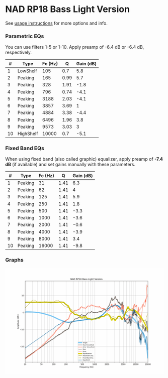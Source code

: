 # NAD RP18 Bass Light Version
See [usage instructions](https://github.com/jaakkopasanen/AutoEq#usage) for more options and info.

### Parametric EQs
You can use filters 1-5 or 1-10. Apply preamp of -6.4 dB or -6.4 dB, respectively.

|   # | Type      |   Fc (Hz) |    Q |   Gain (dB) |
|-----|-----------|-----------|------|-------------|
|   1 | LowShelf  |       105 | 0.7  |         5.8 |
|   2 | Peaking   |       165 | 0.99 |         5.7 |
|   3 | Peaking   |       328 | 1.91 |        -1.8 |
|   4 | Peaking   |       796 | 0.74 |        -4.1 |
|   5 | Peaking   |      3188 | 2.03 |        -4.1 |
|   6 | Peaking   |      3857 | 3.69 |         1   |
|   7 | Peaking   |      4884 | 3.38 |        -4.4 |
|   8 | Peaking   |      6496 | 1.96 |         3.8 |
|   9 | Peaking   |      9573 | 3.03 |         3   |
|  10 | HighShelf |     10000 | 0.7  |        -5.1 |

### Fixed Band EQs
When using fixed band (also called graphic) equalizer, apply preamp of **-7.4 dB** (if available) and set gains manually with these parameters.

|   # | Type    |   Fc (Hz) |    Q |   Gain (dB) |
|-----|---------|-----------|------|-------------|
|   1 | Peaking |        31 | 1.41 |         6.3 |
|   2 | Peaking |        62 | 1.41 |         4   |
|   3 | Peaking |       125 | 1.41 |         5.9 |
|   4 | Peaking |       250 | 1.41 |         1.8 |
|   5 | Peaking |       500 | 1.41 |        -3.3 |
|   6 | Peaking |      1000 | 1.41 |        -3.6 |
|   7 | Peaking |      2000 | 1.41 |        -0.6 |
|   8 | Peaking |      4000 | 1.41 |        -3.9 |
|   9 | Peaking |      8000 | 1.41 |         3.4 |
|  10 | Peaking |     16000 | 1.41 |        -9.8 |

### Graphs
![](./NAD%20RP18%20Bass%20Light%20Version.png)
